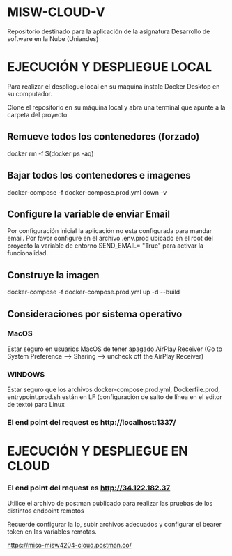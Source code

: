 # MISW-CLOUD-V
Repositorio destinado para la aplicación de la asignatura Desarrollo de software en la Nube (Uniandes)

# EJECUCIÓN Y DESPLIEGUE LOCAL

Para realizar el despliegue local en su máquina instale Docker Desktop en su computador.

Clone el repositorio en su máquina local y abra una terminal que apunte a la carpeta del proyecto


## Remueve todos los contenedores (forzado)
docker rm -f $(docker ps -aq)



## Bajar todos los contenedores e imagenes

docker-compose -f docker-compose.prod.yml down -v

## Configure la variable de enviar Email
Por configuración inicial la aplicación no esta configurada para mandar email. Por favor configure en el archivo .env.prod ubicado en el root del proyecto la variable de entorno SEND_EMAIL= "True" para activar la funcionalidad. 

## Construye la imagen 

docker-compose -f docker-compose.prod.yml up -d --build 

## Consideraciones por sistema operativo 

### MacOS
Estar seguro en usuarios MacOS de tener apagado AirPlay Receiver
(Go to System Preference --> Sharing --> uncheck off the AirPlay Receiver)

### WINDOWS
Estar seguro que los archivos docker-compose.prod.yml, Dockerfile.prod, entrypoint.prod.sh están  en LF (configuración de salto de línea en el editor de texto) para Linux 

### El end point del request es http://localhost:1337/

# EJECUCIÓN Y DESPLIEGUE EN CLOUD 

### El end point del request es http://34.122.182.37

Utilice el archivo de postman publicado para realizar las pruebas de los distintos endpoint remotos 

Recuerde configurar la Ip, subir archivos adecuados y configurar el bearer token en las variables remotas. 

https://miso-misw4204-cloud.postman.co/



